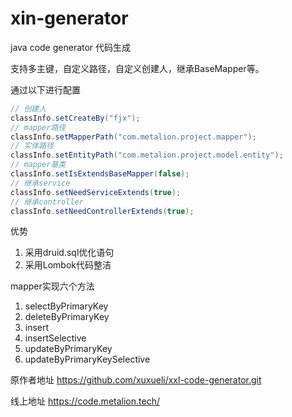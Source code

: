# xin-generator
java code generator 代码生成 

支持多主键，自定义路径，自定义创建人，继承BaseMapper等。

通过以下进行配置

```java
// 创建人
classInfo.setCreateBy("fjx");
// mapper路径
classInfo.setMapperPath("com.metalion.project.mapper");
// 实体路径
classInfo.setEntityPath("com.metalion.project.model.entity");
// mapper基类
classInfo.setIsExtendsBaseMapper(false);
// 继承service
classInfo.setNeedServiceExtends(true);
// 继承controller
classInfo.setNeedControllerExtends(true);
```

优势

1. 采用druid.sql优化语句 
2. 采用Lombok代码整洁

mapper实现六个方法

1. selectByPrimaryKey
2. deleteByPrimaryKey
3. insert
4. insertSelective
5. updateByPrimaryKey
6. updateByPrimaryKeySelective



原作者地址 https://github.com/xuxueli/xxl-code-generator.git 

线上地址 https://code.metalion.tech/
